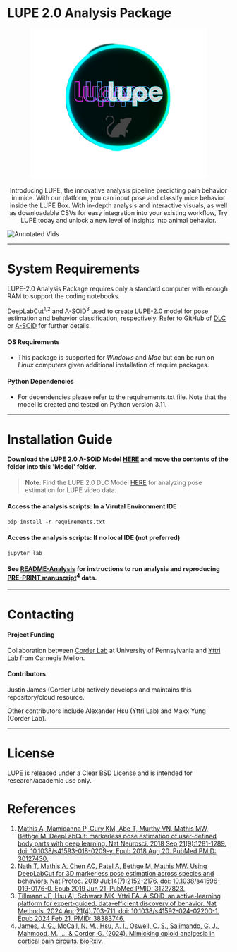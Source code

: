 # LUPE 2.0 Analysis Package

<p align="center">
<img src="public/logo.png" width="400">
</p>

<p align="center">
Introducing LUPE, the innovative analysis pipeline predicting pain behavior in mice. 
With our platform, you can input pose and classify mice behavior inside the LUPE Box. 
With in-depth analysis and interactive visuals, as well as downloadable CSVs for easy integration into your existing workflow, 
Try LUPE today and unlock a new level of insights into animal behavior.
</p>

![Annotated Vids](public/annotated_vids_all.gif)

---

# System Requirements
LUPE-2.0 Analysis Package requires only a standard computer with enough RAM to support the coding notebooks. 

DeepLabCut<sup>1,2</sup> and A-SOiD<sup>3</sup> used to create LUPE-2.0 model for pose estimation and behavior classification, respectively. Refer to GitHub of [DLC](https://github.com/DeepLabCut) or [A-SOiD](https://github.com/YttriLab/A-SOID) for further details. 

#### OS Requirements
- This package is supported for *Windows* and *Mac* but can be run on *Linux* computers given additional installation of require packages.

#### Python Dependencies
- For dependencies please refer to the requirements.txt file. Note that the model is created and tested on Python version 3.11.

---

# Installation Guide
#### Download the LUPE 2.0 A-SOiD Model [HERE](https://upenn.box.com/s/vkdbktwn5krrinalyujapo7htg2ok5rc) and move the contents of the folder into this 'Model' folder.
> **Note**: Find the LUPE 2.0 DLC Model [HERE](https://upenn.box.com/s/av3i14c64rj6zls9lz6pda0it5b5q7f3) for analyzing pose estimation for LUPE video data.

#### Access the analysis scripts: In a Virutal Environment IDE
```commandline
pip install -r requirements.txt 
```
#### Access the analysis scripts: If no local IDE (not preferred)
```commandline
jupyter lab
```
#### See [README-Analysis](https://github.com/justin05423/LUPE-2.0-AnalysisPackage/blob/main/manuscript_acc/README-Analysis.md) for instructions to run analysis and reproducing [PRE-PRINT manuscript](https://github.com/justin05423/LUPE-2.0-AnalysisPackage/tree/main/manuscript_acc)<sup>4</sup> data. 
---
# Contacting

#### Project Funding
Collaboration between [Corder Lab](https://corderlab.com/) at University of Pennsylvania and 
[Yttri Lab](https://labs.bio.cmu.edu/yttri/) from Carnegie Mellon. 

#### Contributors
Justin James (Corder Lab) actively develops and maintains this repository/cloud resource.

Other contributors include Alexander Hsu (Yttri Lab) and Maxx Yung (Corder Lab).


---

# License
LUPE is released under a Clear BSD License and is intended for research/academic use only.

# References
1. [Mathis A, Mamidanna P, Cury KM, Abe T, Murthy VN, Mathis MW, Bethge M. DeepLabCut: markerless pose estimation of user-defined body parts with deep learning. Nat Neurosci. 2018 Sep;21(9):1281-1289. doi: 10.1038/s41593-018-0209-y. Epub 2018 Aug 20. PubMed PMID: 30127430.](https://www.nature.com/articles/s41593-018-0209-y)
2. [Nath T, Mathis A, Chen AC, Patel A, Bethge M, Mathis MW. Using DeepLabCut for 3D markerless pose estimation across species and behaviors. Nat Protoc. 2019 Jul;14(7):2152-2176. doi: 10.1038/s41596-019-0176-0. Epub 2019 Jun 21. PubMed PMID: 31227823.](https://doi.org/10.1038/s41596-019-0176-0)
3. [Tillmann JF, Hsu AI, Schwarz MK, Yttri EA. A-SOiD, an active-learning platform for expert-guided, data-efficient discovery of behavior. Nat Methods. 2024 Apr;21(4):703-711. doi: 10.1038/s41592-024-02200-1. Epub 2024 Feb 21. PMID: 38383746.](https://www.nature.com/articles/s41592-024-02200-1)
4. [James, J. G., McCall, N. M., Hsu, A. I., Oswell, C. S., Salimando, G. J., Mahmood, M., ... & Corder, G. (2024). Mimicking opioid analgesia in cortical pain circuits. bioRxiv.](https://www.biorxiv.org/content/10.1101/2024.04.26.591113v1)
